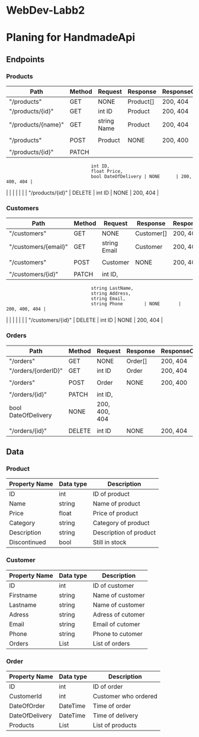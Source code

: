 # WebDev-Labb2
# Planing for HandmadeApi

## Endpoints
### Products
| Path                   | Method | Request             | Response  | ResponseCodes |
| ---------------------- | ------ | ------------------- | --------- | ------------- |
| "/products"            | GET    | NONE                | Product[] | 200, 404      |
| "/products/{id}"       | GET    | int ID              | Product   | 200, 404      |
| "/products/{name}"     | GET    | string Name         | Product   | 200, 404      |
|                        |        |                     |           |               |
| "/products"            | POST   | Product             | NONE      | 200, 400      |
|                        |        |                     |           |               |
| "/products/{id}"       | PATCH  | 
                                    int ID, 
                                    float Price,
                                    bool DateOfDelivery | NONE      | 200, 400, 404 |
|                        |        |                     |           |               |
| "/products/{id}"       | DELETE | int ID              | NONE      | 200, 404      |

### Customers
| Path                   | Method | Request             |  Response  | ResponseCodes |
| ---------------------- | ------ | ------------------- | ---------- | ------------- |
| "/customers"           | GET    | NONE                | Customer[] | 200, 404      |
| "/customers/{email}"   | GET    | string Email        | Customer   | 200, 404      |
|                        |        |                     |            |               |
| "/customers"           | POST   | Customer            | NONE       | 200, 400      |
|                        |        |                     |            |               |
| "/customers/{id}"      | PATCH  | int ID, 
                                    string LastName,
                                    string Address,
                                    string Email,
                                    string Phone        | NONE       | 200, 400, 404 |
|                        |        |                     |            |               |
| "/customers/{id}"      | DELETE | int ID              | NONE       | 200, 404      |

### Orders
| Path                   | Method | Request             |  Response  | ResponseCodes |
| ---------------------- | ------ | ------------------- | ---------- | ------------- |
| "/orders"              | GET    | NONE                | Order[]    | 200, 404      |
| "/orders/{orderID}"    | GET    | int ID              | Order      | 200, 404      |
|                        |        |                     |            |               |
| "/orders"              | POST   | Order               | NONE       | 200, 400      |
|                        |        |                     |            |               |
| "/orders/{id}"         | PATCH  | int ID, 
                                    bool DateOfDelivery | NONE       | 200, 400, 404 |
|                        |        |                     |            |               |
| "/orders/{id}"         | DELETE | int ID              | NONE       | 200, 404      |

## Data
### Product
| Property Name | Data type | Description            |
| ------------- | --------- | ---------------------- |
| ID            | int       | ID of product          |
| Name          | string    | Name of product        |
| Price         | float     | Price of product       |
| Category      | string    | Category of product    |
| Description   | string    | Description of product |
| Discontinued  | bool      | Still in stock         |

### Customer
| Property Name |  Data type  | Description       |
| ------------- | ----------- | ----------------- |
| ID            | int         | ID of customer    |
| Firstname     | string      | Name of customer  |
| Lastname      | string      | Name of customer  |
| Adress        | string      | Adress of cutomer |
| Email         | string      | Email  of cutomer |
| Phone         | string      | Phone to cutomer  |
| Orders        | List<Order> | List of orders    |

### Order
|  Property Name |   Data type   | Description          |
| -------------- | ------------- | -------------------- |
| ID             | int           | ID of order          |
| CustomerId     | int           | Customer who ordered |
| DateOfOrder    | DateTime      | Time of order        |
| DateOfDelivery | DateTime      | Time of delivery     |
| Products       | List<Product> | List of products     |
